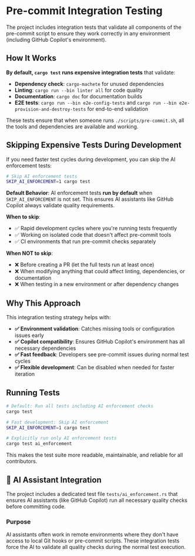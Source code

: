 # Pre-commit Integration Testing

The project includes integration tests that validate all components of the pre-commit script to ensure they work correctly in any environment (including GitHub Copilot's environment).

## How It Works

**By default, `cargo test` runs expensive integration tests** that validate:

- **Dependency check**: `cargo-machete` for unused dependencies
- **Linting**: `cargo run --bin linter all` for code quality
- **Documentation**: `cargo doc` for documentation builds
- **E2E tests**: `cargo run --bin e2e-config-tests` and `cargo run --bin e2e-provision-and-destroy-tests` for end-to-end validation

These tests ensure that when someone runs `./scripts/pre-commit.sh`, all the tools and dependencies are available and working.

## Skipping Expensive Tests During Development

If you need faster test cycles during development, you can skip the AI enforcement tests:

```bash
# Skip AI enforcement tests
SKIP_AI_ENFORCEMENT=1 cargo test
```

**Default Behavior**: AI enforcement tests **run by default** when `SKIP_AI_ENFORCEMENT` is not set. This ensures AI assistants like GitHub Copilot always validate quality requirements.

**When to skip**:

- ✅ Rapid development cycles where you're running tests frequently
- ✅ Working on isolated code that doesn't affect pre-commit tools
- ✅ CI environments that run pre-commit checks separately

**When NOT to skip**:

- ❌ Before creating a PR (let the full tests run at least once)
- ❌ When modifying anything that could affect linting, dependencies, or documentation
- ❌ When testing in a new environment or after dependency changes

## Why This Approach

This integration testing strategy helps with:

- **✅ Environment validation**: Catches missing tools or configuration issues early
- **✅ Copilot compatibility**: Ensures GitHub Copilot's environment has all necessary dependencies
- **✅ Fast feedback**: Developers see pre-commit issues during normal test cycles
- **✅ Flexible development**: Can be disabled when needed for faster iteration

## Running Tests

```bash
# Default: Run all tests including AI enforcement checks
cargo test

# Fast development: Skip AI enforcement
SKIP_AI_ENFORCEMENT=1 cargo test

# Explicitly run only AI enforcement tests
cargo test ai_enforcement
```

This makes the test suite more readable, maintainable, and reliable for all contributors.

## 🤖 AI Assistant Integration

The project includes a dedicated test file `tests/ai_enforcement.rs` that ensures AI assistants (like GitHub Copilot) run all necessary quality checks before committing code.

### Purpose

AI assistants often work in remote environments where they don't have access to local Git hooks or pre-commit scripts. These integration tests force the AI to validate all quality checks during the normal test execution.
